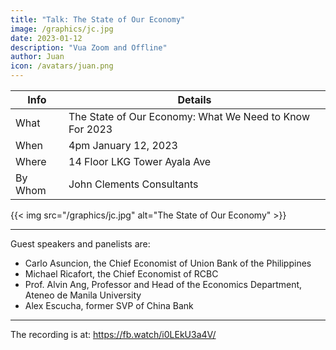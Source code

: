 ```yaml
---
title: "Talk: The State of Our Economy"
image: /graphics/jc.jpg
date: 2023-01-12
description: "Vua Zoom and Offline"
author: Juan
icon: /avatars/juan.png
---
```



Info | Details 
--- | ---
What | The State of Our Economy: What We Need to Know For 2023
When | 4pm January 12, 2023
Where | 14 Floor LKG Tower Ayala Ave
By Whom | John Clements Consultants

{{< img src="/graphics/jc.jpg" alt="The State of Our Economy" >}}

---


Guest speakers and panelists are:
- Carlo Asuncion, the Chief Economist of Union Bank of the Philippines
- Michael Ricafort, the Chief Economist of RCBC
- Prof. Alvin Ang, Professor and Head of the Economics Department, Ateneo de Manila University
- Alex Escucha, former SVP of China Bank

---

The recording is at: https://fb.watch/i0LEkU3a4V/

